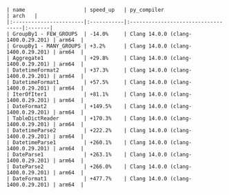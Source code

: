    | name                   | speed_up   | py_compiler                        | arch   |
    |:-----------------------|:-----------|:-----------------------------------|:-------|
    | GroupBy1 - FEW_GROUPS  | -14.0%     | Clang 14.0.0 (clang-1400.0.29.201) | arm64  |
    | GroupBy1 - MANY_GROUPS | +3.2%      | Clang 14.0.0 (clang-1400.0.29.201) | arm64  |
    | Aggregate1             | +29.8%     | Clang 14.0.0 (clang-1400.0.29.201) | arm64  |
    | DatetimeFormat2        | +37.3%     | Clang 14.0.0 (clang-1400.0.29.201) | arm64  |
    | DatetimeFormat1        | +57.5%     | Clang 14.0.0 (clang-1400.0.29.201) | arm64  |
    | IterOfIter1            | +81.1%     | Clang 14.0.0 (clang-1400.0.29.201) | arm64  |
    | DateFormat2            | +149.5%    | Clang 14.0.0 (clang-1400.0.29.201) | arm64  |
    | TableDictReader        | +170.3%    | Clang 14.0.0 (clang-1400.0.29.201) | arm64  |
    | DatetimeParse2         | +222.2%    | Clang 14.0.0 (clang-1400.0.29.201) | arm64  |
    | DatetimeParse1         | +260.1%    | Clang 14.0.0 (clang-1400.0.29.201) | arm64  |
    | DateParse1             | +263.1%    | Clang 14.0.0 (clang-1400.0.29.201) | arm64  |
    | DateParse2             | +266.0%    | Clang 14.0.0 (clang-1400.0.29.201) | arm64  |
    | DateFormat1            | +477.7%    | Clang 14.0.0 (clang-1400.0.29.201) | arm64  |